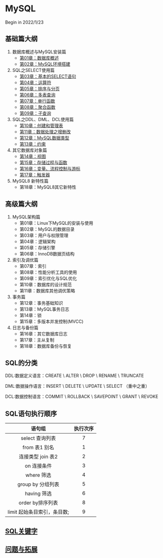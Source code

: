 # MySQL
Begin in 2022/1/23

## 基础篇大纲
1. 数据库概述与MySQL安装篇
   * [第01章：数据库概述](Basic/src/main/sql/数据库概述与MySQL安装/第1章数据库概述/第1章数据库概述.md)
   * [第02章：MySQL环境搭建](Basic/src/main/sql/数据库概述与MySQL安装/第2章MySQL环境搭建/第2章MySQL环境搭建.md)
2. SQL之SELECT使用篇
   * [第03章：基本的SELECT语句](Basic/src/main/sql/SQL之SELECT使用篇/第3章基本的SELECT语句/第3章基本的SELECT语句.md)
   * [第04章：运算符](Basic/src/main/sql/SQL之SELECT使用篇/第4章运算符/第4章运算符.md)
   * [第05章：排序与分页](Basic/src/main/sql/SQL之SELECT使用篇/第5章排序与分页/第5章排序与分页.md)
   * [第06章：多表查询](Basic/src/main/sql/SQL之SELECT使用篇/第6章多表查询/第6章多表查询.md)
   * [第07章：单行函数](Basic/src/main/sql/SQL之SELECT使用篇/第7章单行函数/第7章单行函数.md)
   * [第08章：聚合函数](Basic/src/main/sql/SQL之SELECT使用篇/第8章聚合函数/第8章聚合函数.md)
   * [第09章：子查询](Basic/src/main/sql/SQL之SELECT使用篇/第9章子查询/第9章子查询.md)
3. SQL之DDL、DML、DCL使用篇
   * [第10章：创建和管理表](Basic/src/main/sql/SQL之DDL_DML_DCL使用篇/第10章创建和管理表/第10章创建和管理表.md)
   * [第11章：数据处理之增删改](Basic/src/main/sql/SQL之DDL_DML_DCL使用篇/第11章数据处理之增删改/第11章数据处理之增删改.md)
   * [第12章：MySQL数据类型](Basic/src/main/sql/SQL之DDL_DML_DCL使用篇/第12章MySQL数据类型/第12章MySQL数据类型.md)
   * [第13章：约束](Basic/src/main/sql/SQL之DDL_DML_DCL使用篇/第13章约束/第13章约束.md)
4. 其它数据库对象篇
   * [第14章：视图](Basic/src/main/sql/其他数据库对象篇/第14章视图/第14章视图.md)
   * [第15章：存储过程与函数](Basic/src/main/sql/其他数据库对象篇/第15章存储过程与函数/第15章存储过程与函数.md)
   * [第16章：变量、流程控制与游标](Basic/src/main/sql/其他数据库对象篇/第16章变量、流程控制与游标/第16章变量、流程控制与游标.md)
   * [第17章：触发器](Basic/src/main/sql/其他数据库对象篇/第17章触发器/第17章触发器.md)
5. MySQL8 新特性篇
   * 第18章：MySQL8其它新特性

## 高级篇大纲
1. MySQL架构篇
   * 第01章：Linux下MySQL的安装与使用
   * 第02章：MySQL的数据目录
   * 第03章：用户与权限管理
   * 第04章：逻辑架构
   * 第05章：存储引擎
   * 第06章：InnoDB数据页结构
2. 索引及调优篇
   * 第07章：索引
   * 第08章：性能分析工具的使用
   * 第09章：索引优化与SQL优化
   * 第10章：数据库的设计规范
   * 第11章：数据库其他调优策略
3. 事务篇
   * 第12章：事务基础知识
   * 第13章：MySQL事务日志
   * 第14章：锁
   * 第15章：多版本并发控制(MVCC)
4. 日志与备份篇
   * 第16章：其它数据库日志
   * 第17章：主从复制
   * 第18章：数据库备份与恢复

## SQL的分类

DDL:数据定义语言：CREATE \ ALTER \ DROP \ RENAME \ TRUNCATE


DML:数据操作语言：INSERT \ DELETE \ UPDATE \ SELECT （重中之重）


DCL:数据控制语言：COMMIT \ ROLLBACK \ SAVEPOINT \ GRANT \ REVOKE
   
## SQL语句执行顺序

|        语句组        | 执行次序 |
|:-----------------:|:----:|
|    select 查询列表    |  7   |
|    from 表1 别名     |  1   |
|   连接类型 join 表2    |  2   |
|      on 连接条件      |  3   |
|     where 筛选      |  4   |
|   group by 分组列表   |  5   |
|     having 筛选     |  6   |
|   order by排序列表    |  8   |
| limit 起始条目索引，条目数; |  9   |

## [SQL关键字](Other/src/main/sql/SQL关键字/SQL关键字.md)

## [问题与拓展](Other/src/main/sql/SQL问题与拓展/问题与拓展.md)
